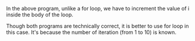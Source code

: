 In the above program, unlike a for loop, we have to increment the value of i inside the body of the loop.

Though both programs are technically correct, it is better to use for loop in this case. It's because the number of iteration (from 1 to 10) is known.
